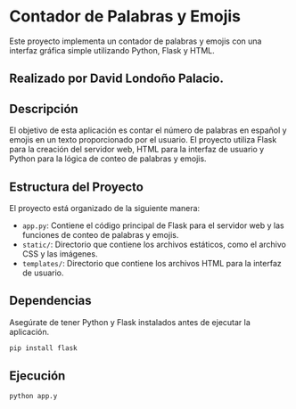 # Contador de Palabras y Emojis

Este proyecto implementa un contador de palabras y emojis con una interfaz gráfica simple utilizando Python, Flask y HTML.

## Realizado por David Londoño Palacio.

## Descripción

El objetivo de esta aplicación es contar el número de palabras en español y emojis en un texto proporcionado por el usuario. El proyecto utiliza Flask para la creación del servidor web, HTML para la interfaz de usuario y Python para la lógica de conteo de palabras y emojis.

## Estructura del Proyecto

El proyecto está organizado de la siguiente manera:

- `app.py`: Contiene el código principal de Flask para el servidor web y las funciones de conteo de palabras y emojis.
- `static/`: Directorio que contiene los archivos estáticos, como el archivo CSS y las imágenes.
- `templates/`: Directorio que contiene los archivos HTML para la interfaz de usuario.

## Dependencias

Asegúrate de tener Python y Flask instalados antes de ejecutar la aplicación.

```bash
pip install flask
```
## Ejecución

```bash
python app.y
```
